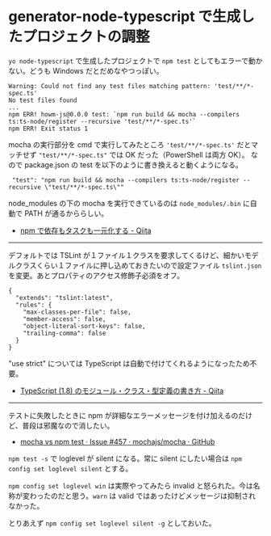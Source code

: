 # generator-node-typescript で生成したプロジェクトの調整
`yo node-typescript` で生成したプロジェクトで `npm test` としてもエラーで動かない。どうも Windows だとだめなやつっぽい。
```
Warning: Could not find any test files matching pattern: 'test/**/*-spec.ts'
No test files found
...
npm ERR! howm-js@0.0.0 test: `npm run build && mocha --compilers ts:ts-node/register --recursive 'test/**/*-spec.ts'`
npm ERR! Exit status 1
```

mocha の実行部分を cmd で実行してみたところ `'test/**/*-spec.ts'` だとマッチせず `"test/**/*-spec.ts"` では OK だった（PowerShell は両方 OK）。
なので package.json の test を以下のように書き換えると動くようになる。
```
 "test": "npm run build && mocha --compilers ts:ts-node/register --recursive \"test/**/*-spec.ts\""
```

node_modules の下の mocha を実行できているのは `node_modules/.bin` に自動で PATH が通るかららしい。
- [npm で依存もタスクも一元化する - Qiita](http://qiita.com/Jxck_/items/efaff21b977ddc782971)

---

デフォルトでは TSLint が１ファイル１クラスを要求してくるけど、細かいモデルクラスくらい１ファイルに押し込めておきたいので設定ファイル `tslint.json` を変更。あとプロパティのアクセス修飾子必須をオフ。
```
{
  "extends": "tslint:latest",
  "rules": {
    "max-classes-per-file": false,
    "member-access": false,
    "object-literal-sort-keys": false,
    "trailing-comma": false
  }
}
```

"use strict" については TypeScript は自動で付けてくれるようになったため不要。
- [TypeScript (1.8) のモジュール・クラス・型定義の書き方 - Qiita](http://qiita.com/gaaamii/items/84ef50277d962fa2c73d)

---

テストに失敗したときに npm が詳細なエラーメッセージを付け加えるのだけど、普段は邪魔なので消したい。
- [mocha vs npm test · Issue #457 · mochajs/mocha · GitHub](https://github.com/mochajs/mocha/issues/457)

`npm test -s` で loglevel が silent になる。常に silent にしたい場合は `npm config set loglevel silent` とする。

`npm config set loglevel win` は実際やってみたら invalid と怒られた。今は名称が変わったのだと思う。`warn` は valid ではあったけどメッセージは抑制されなかった。

とりあえず `npm config set loglevel silent -g` としておいた。